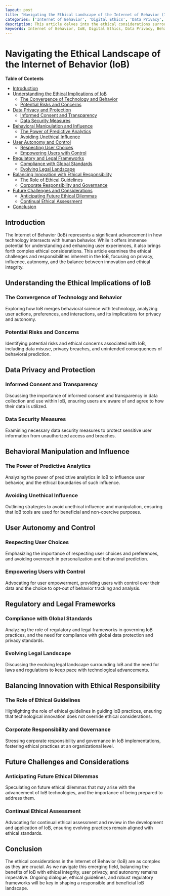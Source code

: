 ```yaml
---
layout: post
title: "Navigating the Ethical Landscape of the Internet of Behavior (IoB)"
categories: ['Internet of Behavior', 'Digital Ethics', 'Data Privacy', 'User Consent', 'Technology Impact']
description: This article delves into the ethical considerations surrounding the Internet of Behavior (IoB), exploring the balance between innovative data use and privacy, the implications of behavior tracking, and the responsibility of technologists and businesses in this new digital era.
keywords: Internet of Behavior, IoB, Digital Ethics, Data Privacy, Behavioral Analysis, User Consent, Technology Responsibility
---
```


# Navigating the Ethical Landscape of the Internet of Behavior (IoB)

**Table of Contents**

- [Introduction](#introduction)
- [Understanding the Ethical Implications of IoB](#understanding-the-ethical-implications-of-iob)
  - [The Convergence of Technology and Behavior](#the-convergence-of-technology-and-behavior)
  - [Potential Risks and Concerns](#potential-risks-and-concerns)
- [Data Privacy and Protection](#data-privacy-and-protection)
  - [Informed Consent and Transparency](#informed-consent-and-transparency)
  - [Data Security Measures](#data-security-measures)
- [Behavioral Manipulation and Influence](#behavioral-manipulation-and-influence)
  - [The Power of Predictive Analytics](#the-power-of-predictive-analytics)
  - [Avoiding Unethical Influence](#avoiding-unethical-influence)
- [User Autonomy and Control](#user-autonomy-and-control)
  - [Respecting User Choices](#respecting-user-choices)
  - [Empowering Users with Control](#empowering-users-with-control)
- [Regulatory and Legal Frameworks](#regulatory-and-legal-frameworks)
  - [Compliance with Global Standards](#compliance-with-global-standards)
  - [Evolving Legal Landscape](#evolving-legal-landscape)
- [Balancing Innovation with Ethical Responsibility](#balancing-innovation-with-ethical-responsibility)
  - [The Role of Ethical Guidelines](#the-role-of-ethical-guidelines)
  - [Corporate Responsibility and Governance](#corporate-responsibility-and-governance)
- [Future Challenges and Considerations](#future-challenges-and-considerations)
  - [Anticipating Future Ethical Dilemmas](#anticipating-future-ethical-dilemmas)
  - [Continual Ethical Assessment](#continual-ethical-assessment)
- [Conclusion](#conclusion)

## Introduction

The Internet of Behavior (IoB) represents a significant advancement in how technology intersects with human behavior. While it offers immense potential for understanding and enhancing user experiences, it also brings forth complex ethical considerations. This article examines the ethical challenges and responsibilities inherent in the IoB, focusing on privacy, influence, autonomy, and the balance between innovation and ethical integrity.

## Understanding the Ethical Implications of IoB

### The Convergence of Technology and Behavior

Exploring how IoB merges behavioral science with technology, analyzing user actions, preferences, and interactions, and its implications for privacy and autonomy.

### Potential Risks and Concerns

Identifying potential risks and ethical concerns associated with IoB, including data misuse, privacy breaches, and unintended consequences of behavioral prediction.

## Data Privacy and Protection

### Informed Consent and Transparency

Discussing the importance of informed consent and transparency in data collection and use within IoB, ensuring users are aware of and agree to how their data is utilized.

### Data Security Measures

Examining necessary data security measures to protect sensitive user information from unauthorized access and breaches.

## Behavioral Manipulation and Influence

### The Power of Predictive Analytics

Analyzing the power of predictive analytics in IoB to influence user behavior, and the ethical boundaries of such influence.

### Avoiding Unethical Influence

Outlining strategies to avoid unethical influence and manipulation, ensuring that IoB tools are used for beneficial and non-coercive purposes.

## User Autonomy and Control

### Respecting User Choices

Emphasizing the importance of respecting user choices and preferences, and avoiding overreach in personalization and behavioral prediction.

### Empowering Users with Control

Advocating for user empowerment, providing users with control over their data and the choice to opt-out of behavior tracking and analysis.

## Regulatory and Legal Frameworks

### Compliance with Global Standards

Analyzing the role of regulatory and legal frameworks in governing IoB practices, and the need for compliance with global data protection and privacy standards.

### Evolving Legal Landscape

Discussing the evolving legal landscape surrounding IoB and the need for laws and regulations to keep pace with technological advancements.

## Balancing Innovation with Ethical Responsibility

### The Role of Ethical Guidelines

Highlighting the role of ethical guidelines in guiding IoB practices, ensuring that technological innovation does not override ethical considerations.

### Corporate Responsibility and Governance

Stressing corporate responsibility and governance in IoB implementations, fostering ethical practices at an organizational level.

## Future Challenges and Considerations

### Anticipating Future Ethical Dilemmas

Speculating on future ethical dilemmas that may arise with the advancement of IoB technologies, and the importance of being prepared to address them.

### Continual Ethical Assessment

Advocating for continual ethical assessment and review in the development and application of IoB, ensuring evolving practices remain aligned with ethical standards.

## Conclusion

The ethical considerations in the Internet of Behavior (IoB) are as complex as they are crucial. As we navigate this emerging field, balancing the benefits of IoB with ethical integrity, user privacy, and autonomy remains imperative. Ongoing dialogue, ethical guidelines, and robust regulatory frameworks will be key in shaping a responsible and beneficial IoB landscape.
